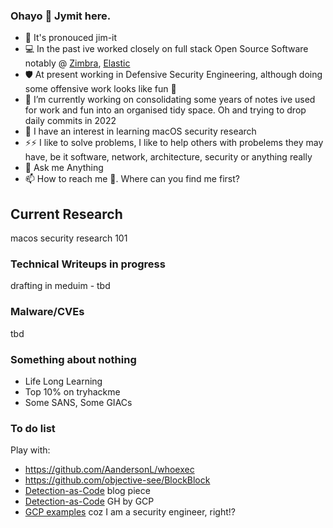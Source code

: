 ### Ohayo 👋 Jymit here.
<!--
**Jymit/jymit** is a ✨ _special_ ✨ repository because its `README.md` (this file) appears on your GitHub profile
Here are some ideas to get you started:
- 👯 I’m looking to collaborate on 
- 🤔 I’m looking for help with
- 😄 Pronouns:
-->
- 🤔 It's pronouced jim-it
- 💻 In the past ive worked closely on full stack Open Source Software notably @ [Zimbra](https://www.zimbra.com/), [Elastic](https://www.elastic.co/)
- 🛡️ At present working in Defensive Security Engineering, although doing some offensive work looks like fun 👾
- 🔭 I’m currently working on consolidating some years of notes ive used for work and fun into an organised tidy space. Oh and trying to drop daily commits in 2022
- 🌱 I have an interest in learning macOS security research
- ⚡⚡ I like to solve problems, I like to help others with probelems they may have, be it software, network, architecture, security or anything really
- 💬 Ask me Anything
- 📫 How to reach me 🤔. Where can you find me first?

## Current Research
macos security research 101
### Technical Writeups in progress
drafting in meduim - tbd
### Malware/CVEs
tbd
### Something about nothing
- Life Long Learning
- Top 10% on tryhackme
- Some SANS, Some GIACs
### To do list
Play with:
- https://github.com/AandersonL/whoexec
- https://github.com/objective-see/BlockBlock
- [Detection-as-Code](https://medium.com/anton-on-security/can-we-have-detection-as-code-96f869cfdc79) blog piece
- [Detection-as-Code](https://github.com/GoogleCloudPlatform/threat-detection-as-code) GH by GCP
- [GCP examples](https://github.com/orgs/GoogleCloudPlatform/repositories?q=detection&type=all&language=&sort=) coz I am a security engineer, right!?
